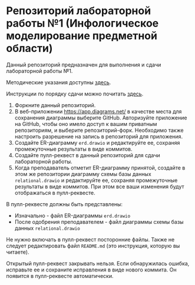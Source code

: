 # Репозиторий лабораторной работы №1 (Инфологическое моделирование предметной области)

Данный репозиторий предназначен для выполнения и сдачи лабораторной работы №1.

Методические указания доступны [здесь](https://github.com/db-course/syllabus/blob/master/labworks/labwork1.md).

Инструкции по порядку сдачи можно почитать [здесь](https://github.com/db-course/syllabus/blob/master/git.md).

1. Форкните данный репозиторий.
2. В веб-приложении https://app.diagrams.net/ в качестве места для сохранения диаграммы выберите GitHub. Авторизуйте приложение на GitHub, чтобы оно имело доступ к вашим приватным репозиториям, и выберите репозиторий-форк. Необходимо также настроить разрешение на запись в репозиторий для приложения. 
3. Создайте ER-диаграмму `erd.drawio` и редактируйте ее, сохраняя промежуточные результаты в виде коммитов.
4. Создайте пулл-реквест в данный репозиторий для сдачи лабораторной работы.
5. Когда преподаватель отметит ER-диаграмму принятой, создайте в этом же репозитории диаграмму схемы базы данных `relational.drawio` и редактируйте ее, сохраняя промежуточные результаты в виде коммитов. При этом все ваши изменения будут отображаться в пулл-реквесте.

В пулл-реквесте должны быть представлены:
* Изначально - файл ER-диаграммы `erd.drawio`
* После одобрения преподавателем - файл диаграммы схемы базы данных `relational.drawio`

Не нужно включать в пулл-реквест посторонние файлы. Также не следует редактировать файл `README.md` (это инструкция, которую вы читаете).

Открытый пулл-реквест закрывать нельзя. Если обнаружилась ошибка, исправьте ее и сохраните исправления в виде нового коммита. Он появится в пулл-реквесте автоматически.